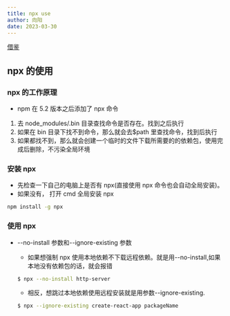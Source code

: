 ```yaml
---
title: npx use
author: 向阳
date: 2023-03-30
---
```


[借鉴](https://www.cnblogs.com/hongzhiguo/p/14592093.html)

## npx 的使用

### npx 的工作原理

- npm 在 5.2 版本之后添加了 npx 命令

1. 去 node_modules/.bin 目录查找命令是否存在。找到之后执行
2. 如果在 bin 目录下找不到命令，那么就会去$path 里查找命令，找到后执行
3. 如果都找不到，那么就会创建一个临时的文件下载所需要的的依赖包，使用完成后删除，不污染全局环境

### 安装 npx

- 先检查一下自己的电脑上是否有 npx(直接使用 npx 命令也会自动全局安装)。
- 如果没有， 打开 cmd 全局安装 npx

```bash
npm install -g npx
```

### 使用 npx

- --no-install 参数和--ignore-existing 参数

  - 如果想强制 npx 使用本地依赖不下载远程依赖。就是用--no-install,如果本地没有依赖包的话，就会报错

  ```bash
  $ npx --no-install http-server
  ```

  - 相反，想跳过本地依赖使用远程安装就是用参数--ignore-existing.

  ```bash
  $ npx --ignore-existing create-react-app packageName
  ```
